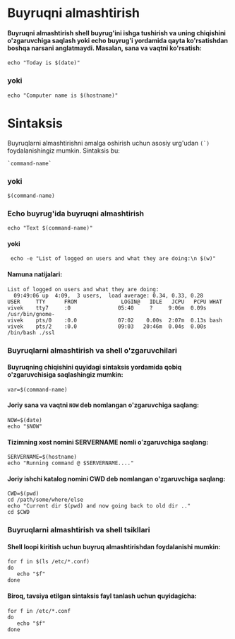# Buyruqni almashtirish

#### Buyruqni almashtirish shell buyrug'ini ishga tushirish va uning chiqishini o'zgaruvchiga saqlash yoki echo buyrug'i yordamida qayta ko'rsatishdan boshqa narsani anglatmaydi. Masalan, sana va vaqtni ko'rsatish:


```
echo "Today is $(date)"
```

### yoki 

```
echo "Computer name is $(hostname)"
```

# Sintaksis

Buyruqlarni almashtirishni amalga oshirish uchun asosiy urg'udan ```(`) ```foydalanishingiz mumkin. Sintaksis bu:

```
`command-name`
```


### yoki

```
$(command-name)
```

### Echo buyrug'ida buyruqni almashtirish

```
echo "Text $(command-name)"
```

#### yoki 

```
 echo -e "List of logged on users and what they are doing:\n $(w)"
```

#### Namuna natijalari:

```
List of logged on users and what they are doing:
  09:49:06 up  4:09,  3 users,  load average: 0.34, 0.33, 0.28
USER     TTY      FROM              LOGIN@   IDLE   JCPU   PCPU WHAT
vivek    tty7     :0               05:40     ?     9:06m  0.09s /usr/bin/gnome-
vivek    pts/0    :0.0             07:02    0.00s  2:07m  0.13s bash
vivek    pts/2    :0.0             09:03   20:46m  0.04s  0.00s /bin/bash ./ssl
```

### Buyruqlarni almashtirish va shell o'zgaruvchilari


#### Buyruqning chiqishini quyidagi sintaksis yordamida qobiq o'zgaruvchisiga saqlashingiz mumkin:

```
var=$(command-name)
```

#### Joriy sana va vaqtni ```NOW``` deb nomlangan o'zgaruvchiga saqlang:


```
NOW=$(date)
echo "$NOW"
```


#### Tizimning xost nomini SERVERNAME nomli oʻzgaruvchiga saqlang:

```
SERVERNAME=$(hostname)
echo "Running command @ $SERVERNAME...."
```

#### Joriy ishchi katalog nomini CWD deb nomlangan o'zgaruvchiga saqlang:

```
CWD=$(pwd)
cd /path/some/where/else
echo "Current dir $(pwd) and now going back to old dir .."
cd $CWD
```

### Buyruqlarni almashtirish va shell tsikllari

#### Shell loopi kiritish uchun buyruq almashtirishdan foydalanishi mumkin:

```
for f in $(ls /etc/*.conf)
do
   echo "$f"
done
```


#### Biroq, tavsiya etilgan sintaksis fayl tanlash uchun quyidagicha:

```
for f in /etc/*.conf
do
   echo "$f"
done
```


